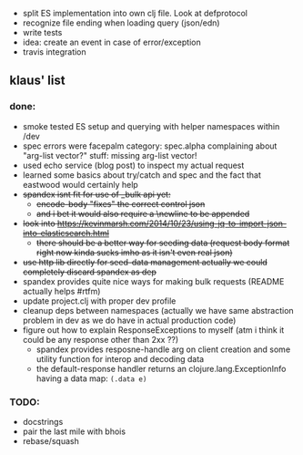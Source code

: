 * split ES implementation into own clj file. Look at defprotocol
* recognize file ending when loading query (json/edn)
* write tests
* idea: create an event in case of error/exception
* travis integration

## klaus' list
### done:
* smoke tested ES setup and querying with helper namespaces within /dev
* spec errors were facepalm category: spec.alpha complaining about "arg-list vector?" stuff: missing arg-list vector! 
* used echo service (blog post) to inspect my actual request
* learned some basics about try/catch and spec and the fact that eastwood would certainly help
* ~~spandex isnt fit for use of _bulk api yet:~~ 
    * ~~encode-body "fixes" the correct control json~~ 
    * ~~and i bet it would also require a \newline to be appended~~
* ~~look into https://kevinmarsh.com/2014/10/23/using-jq-to-import-json-into-elasticsearch.html~~
    * ~~there should be a better way for seeding data (request body format right now kinda sucks imho as it isn't even real json)~~
* ~~use http lib directly for seed-data management actually we could completely discard spandex as dep~~
* spandex provides quite nice ways for making bulk requests (README actually helps #rtfm)
* update project.clj with proper dev profile
* cleanup deps between namespaces (actually we have same abstraction problem in dev as we do have in actual production code)
* figure out how to explain ResponseExceptions to myself (atm i think it could be any response other than 2xx ??)
    * spandex provides resposne-handle arg on client creation and some utility function for interop and decoding data
    * the default-response handler returns an clojure.lang.ExceptionInfo having a data map: ```(.data e)```

### TODO:
* docstrings
* pair the last mile with bhois
* rebase/squash